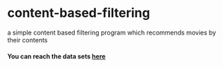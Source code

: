# content-based-filtering
a simple content based filtering program which recommends movies by their contents

<p><h4>You can reach the data sets <a href=https://www.kaggle.com/tmdb/tmdb-movie-metadata?select=tmdb_5000_credits.csv><b>here</b></a><h4></p>
